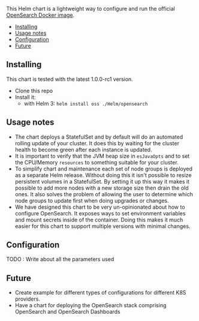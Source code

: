 
This Helm chart is a lightweight way to configure and run the official [OpenSearch Docker image](https://hub.docker.com/r/opensearchproject/opensearch).


- [Installing](#installing)
- [Usage notes](#usage-notes)
- [Configuration](#configuration)
- [Future](#Future)

    

## Installing

This chart is tested with the latest 1.0.0-rc1 version.

* Clone this repo
* Install it:
    - with Helm 3: `helm install oss ./Helm/opensearch`

## Usage notes

* The chart deploys a StatefulSet and by default will do an automated rolling
  update of your cluster. It does this by waiting for the cluster health to become
  green after each instance is updated.
* It is important to verify that the JVM heap size in `esJavaOpts` and to set
  the CPU/Memory `resources` to something suitable for your cluster.
* To simplify chart and maintenance each set of node groups is deployed as a
  separate Helm release. Without doing this it isn't possible to resize persistent
  volumes in a StatefulSet. By setting it up this way it makes it possible to add
  more nodes with a new storage size then drain the old ones. It also solves the
  problem of allowing the user to determine which node groups to update first when
  doing upgrades or changes.
* We have designed this chart to be very un-opinionated about how to configure
  OpenSearch. It exposes ways to set environment variables and mount secrets
  inside of the container. Doing this makes it much easier for this chart to
  support multiple versions with minimal changes.

## Configuration
TODO : Write about all the parameters used


## Future
* Create example for different types of configurations for different K8S providers.
* Have a chart for deploying the OpenSearch stack comprising OpenSearch and OpenSearch Dashboards
